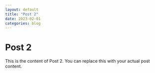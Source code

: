 ```yaml
---
layout: default
title: "Post 2"
date: 2023-02-01
categories: blog
---
```


# Post 2

This is the content of Post 2. You can replace this with your actual post content.
